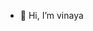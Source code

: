 - 👋 Hi, I’m vinaya

<!---
vinaya-53/vinaya-53 is a ✨ special ✨ repository because its `README.md` (this file) appears on your GitHub profile.
You can click the Preview link to take a look at your changes.
--->
